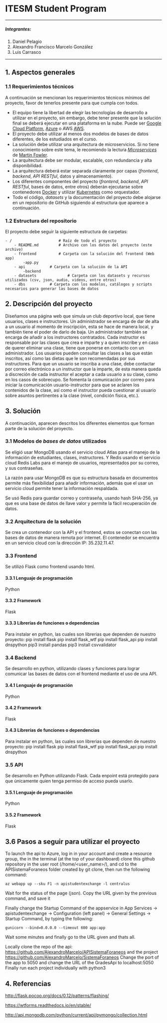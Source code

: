 # **ITESM Student Program**
---

##### Integrantes:
1. Daniel Pelagio
2. Alexandro Francisco Marcelo González
3. Luis Carrasco


---
## 1. Aspectos generales

### 1.1 Requerimientos técnicos

A continuación se mencionan los requerimientos técnicos mínimos del proyecto, favor de tenerlos presente para que cumpla con todos.

* El equipo tiene la libertad de elegir las tecnologías de desarrollo a utilizar en el proyecto, sin embargo, debe tener presente que la solución final se deberá ejecutar en una plataforma en la nube. Puede ser  [Google Cloud Platform](https://cloud.google.com/?hl=es), [Azure](https://azure.microsoft.com/en-us/) o AWS [AWS](https://aws.amazon.com/es/free/).
* El proyecto debe utilizar al menos dos modelos de bases de datos diferentes, de los estudiados en el curso.
* La solución debe utilizar una arquitectura de microservicios. Si no tiene conocimiento sobre este tema, le recomiendo la lectura [*Microservices*](https://martinfowler.com/articles/microservices.html) de [Martin Fowler](https://martinfowler.com).
* La arquitectura debe ser modular, escalable, con redundancia y alta disponibilidad.
* La arquitectura deberá estar separada claramente por capas (*frontend*, *backend*, *API RESTful*, datos y almacenamiento).
* Los diferentes componentes del proyecto (*frontend*, *backend*, *API RESTful*, bases de datos, entre otros) deberán ejecutarse sobre contenedores [Docker](https://www.docker.com/) y utilizar [Kubernetes](https://kubernetes.io/) como orquestador.
* Todo el código, *datasets* y la documentación del proyecto debe alojarse en un repositorio de GitHub siguiendo al estructura que aparece a continuación.

### 1.2 Estructura del repositorio
El proyecto debe seguir la siguiente estructura de carpetas:
```
- / 			        # Raíz de todo el proyecto
    - README.md			# Archivo con los datos del proyecto (este archivo)
    - frontend			# Carpeta con la solución del frontend (Web app)
        -app.py
    - api			# Carpeta con la solución de la API
        -backend
    - datasets		        # Carpeta con los datasets y recursos utilizados (csv, json, audio, videos, entre otros)
    - dbs			# Carpeta con los modelos, catálogos y scripts necesarios para generar las bases de datos
```

## 2. Descripción del proyecto

Diseñamos una página web que simula un club deportivo local, que tiene usuarios, clases e instructores. Un administrador se encarga de dar de alta a un usuario al momento de inscripción, esta se hace de manera local, y también tiene el poder de darlo de baja. Un administrador también se encarga de añadir a los instructores contratados. Cada instructor es responsable por las clases que crea e imparte y a quien inscribe y en caso de querer eliminar una clase, tiene que ponerse en contacto con un administrador.
Los usuarios pueden consultar las clases a las que están inscritos, así como las dietas que le son recomendadas por sus instructores. Para que un usuario se inscriba a una clase, debe contactar por correo electrónico a un instructor que la imparte, de esta manera queda a discreción de cada instructor el aceptar a cada usuario a su clase, como en los casos de sobrecupo. Se fomenta la comunicación por correo para iniciar la comunicación usuario-instructor para que se aclaren los contenidos de la clase, así como el instructor pueda cuestionar al usuario sobre asuntos pertinentes a la clase (nivel, condición física, etc.). 

## 3. Solución

A continuación, aparecen descritos los diferentes elementos que forman parte de la solución del proyecto.

### 3.1 Modelos de *bases de datos* utilizados

Se eligió usar MongoDB usando el servicio cloud Atlas para el manejo de la información de estudiantes, clases,  instructores. Y Redis usando el servicio cloud Redis Labs para el manejo de usuarios, representados por su correo, y sus contraseñas.

La razón para usar MongoDB es que su estructura basada en documentos permite más flexibilidad para añadir información, además que el usar un servicio cloud permite tener la información respaldada.

Se usó Redis para guardar correo y contraseña, usando hash SHA-256, ya que es una base de datos de llave valor y permite la fácil recuperación de datos.

### 3.2 Arquitectura de la solución

Se crea un contenedor con la API y el frontend, estos se conectan con las bases de datos de manera remota por internet. El contenedor se encuentra en un servicio cloud con la dirección IP: 35.232.11.47.

### 3.3 Frontend

Se utilizó Flask como frontend usando html.

#### 3.3.1 Lenguaje de programación
Python
#### 3.3.2 Framework
Flask
#### 3.3.3 Librerías de funciones o dependencias
Para instalar en python, las cuales son librerias que dependen de nuestro proyecto:
pip install flask
pip install flask_wtf
pip install flask_api
pip install dnspython
pip3 install pandas
pip3 install csvvalidator
### 3.4 Backend

Se desarrollo en python, utilizando clases y funciones para lograr comunicar las bases de datos con el frontend mediante el uso de una API.

#### 3.4.1 Lenguaje de programación
Python
#### 3.4.2 Framework
Flask
#### 3.4.3 Librerías de funciones o dependencias
Para instalar en python, las cuales son librerias que dependen de nuestro proyecto:
pip install flask
pip install flask_wtf
pip install flask_api
pip install dnspython

### 3.5 API

Se desarrollo en Python utilizando Flask. Cada enpoint está protegido para que únicamente quien tenga permiso de acceso pueda usarlo.

#### 3.5.1 Lenguaje de programación
Python
#### 3.5.2 Framework
Flask

## 3.6 Pasos a seguir para utilizar el proyecto

To launch the api to Azure, log in in your account and create a resource group, the in the terminal (at the top of your dashboard) clone this github repository in the user root (/home/<user_name>/), and cd to the APISistemaForaneos folder created by git clone, then run the following command:

    az webapp up --sku F1 -n apistudentexchange -l centralus
 
Wait for the status of the page (json). Copy the URL given by the previous command, and save it

Finally change the Startup Command of the appservice in App Services -> apistudentexchange -> Configuration (left panel) -> General Settings -> Startup Command, by typing the following:

    gunicorn --bind=0.0.0.0 --timeout 600 app:app

Wait some minutes and finally go to the URL given and thats all.

Locally clone the repo of the api: https://github.com/AlexandroMarcelo/APISistemaForaneos 
and the project https://github.com/AlexandroMarcelo/SistemaForaneos
Change the port of the app to 5050
and change the URL of the GradesApi to localhost:5050
Finally run each project individually with python3

## 4. Referencias

http://flask.pocoo.org/docs/0.12/patterns/flashing/

https://wtforms.readthedocs.io/en/stable/

http://api.mongodb.com/python/current/api/pymongo/collection.html

